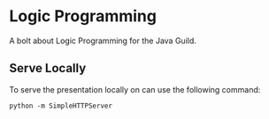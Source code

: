 # Logic Programming
A bolt about Logic Programming for the Java Guild.

## Serve Locally
To serve the presentation locally on can use the following command:

```
python -m SimpleHTTPServer
```